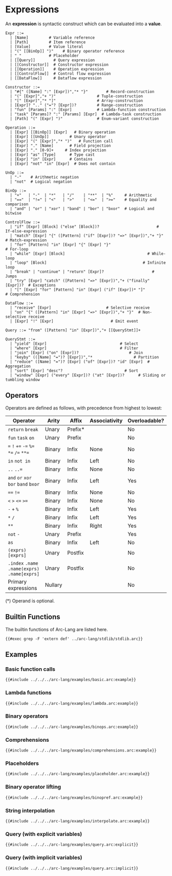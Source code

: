 # Expressions

An **expression** is syntactic construct which can be evaluated into a **value**.

```grammar
Expr ::=
  | [Name]         # Variable reference
  | [Path]         # Item reference
  | [Value]        # Value literal
  | "(" [[BinOp]] ")"    # Binary operator reference
  | "_"            # Placeholder
  | [[Query]]        # Query expression
  | [[Constructor]]  # Constructor expression
  | [[Operation]]    # Operation expression
  | [[ControlFlow]]  # Control flow expression
  | [[DataFlow]]     # Dataflow expression

Constructor ::=
  | "#{" ([Name] ":" [Expr])","* "}"        # Record-construction
  | "(" [Expr]","+ ")"                  # Tuple-construction
  | "[" [Expr]","* "]"                  # Array-construction
  | [Expr]? ".." ("="? [Expr])?         # Range-construction
  | "fun" [Params] ":" [Expr]           # Lambda-function construction
  | "task" [Params]? ":" [Params] [Expr]  # Lambda-task construction
  | [Path] "(" [Expr] ")"               # Enum-variant construction

Operation ::=
  | [Expr] [[BinOp]] [Expr]   # Binary operation
  | [Expr] [[UnOp]]         # Unary operator
  | [Expr] "(" [Expr]","* ")"   # Function call
  | [Expr] "." [Name]       # Field projection
  | [Expr] "." [0-9]+     # Index projection
  | [Expr] "as" [Type]      # Type cast
  | [Expr] "in" [Expr]      # Contains
  | [Expr] "not" "in" [Expr]  # Does not contain

UnOp ::=
  | "-"    # Arithmetic negation
  | "not"  # Logical negation

BinOp ::=
  | "+"   | "-"  | "*"   | "/"    | "**"  | "%"     # Arithmetic
  | "=="  | "!=" | "<"   | ">"    | "<="  | ">="    # Equality and comparison
  | "and" | "or" | "xor" | "band" | "bor" | "bxor"  # Logical and bitwise

ControlFlow ::=
  | "if" [Expr] [Block] ("else" [Block])?                         # If-else-expression
  | "match" [Expr] "{" ([Pattern] ("if" [Expr])? "=>" [Expr])","+ "}"       # Match-expression
  | "for" [Pattern] "in" [Expr] "{" [Expr] "}"                        # For-loop
  | "while" [Expr] [Block]                                    # While-loop
  | "loop" [Block]                                          # Infinite loop
  | "break" | "continue" | "return" [Expr]?                     # Jumps
  | "try" [Expr] "catch" ([Pattern] "=>" [Expr])","+ ("finally" [Expr])?  # Exceptions
  | "[" [Expr] "for" [Pattern] "in" [Expr] ("if" [Expr])* "]"             # Comprehension

DataFlow ::=
  | "receive" [Expr]                        # Selective receive
  | "on" "{" ([Pattern] "in" [Expr] "=>" [Expr])","+ "}"  # Non-selective receive
  | [Expr] "!" [Expr]                         # Emit event

Query ::= "from" ([Pattern] "in" [Expr])","+ [[QueryStmt]]+

QueryStmt ::=
  | "yield" [Expr]                                # Select
  | "where" [Expr]                                # Filter
  | "join" [Expr] ("on" [Expr])?                      # Join
  | "keyby" (([Name] "=")? [Expr])","*                  # Partition
  | "reduce" ([Name] "=")? [Expr] ("of" [Expr])? "id" [Expr]  # Aggregation
  | "sort" [Expr] "desc"?                           # Sort
  | "window" [Expr] ("every" [Expr])? ("at" [Expr])?      # Sliding or tumbling window
```

## Operators

Operators are defined as follows, with precedence from highest to lowest:

| Operator                                       | Arity   | Affix   | Associativity | Overloadable? |
| ---------------------------------------------- | -----   | -----   | ------------- | ------------  |
| `return` `break`                               | Unary   | Prefix* |               | No            |
| `fun` `task` `on`                              | Unary   | Prefix  |               | No            |
| `=` `!` `+=` `-=` `%=` `*=` `/=` `**=`         | Binary  | Infix   | None          | No            |
| `in` `not in`                                  | Binary  | Infix   | Left          | No            |
| `..` `..=`                                     | Binary  | Infix   | None          | No            |
| `and` `or` `xor` `bor` `band` `bxor`           | Binary  | Infix   | Left          | Yes           |
| `==` `!=`                                      | Binary  | Infix   | None          | No            |
| `<` `>` `<=` `>=`                              | Binary  | Infix   | None          | No            |
| `-` `+` `%`                                    | Binary  | Infix   | Left          | Yes           |
| `*` `/`                                        | Binary  | Infix   | Left          | Yes           |
| `**`                                           | Binary  | Infix   | Right         | Yes           |
| `not` `-`                                      | Unary   | Prefix  |               | Yes           |
| `as`                                           | Binary  | Infix   | Left          | No            |
| `(exprs)` `[exprs]`                            | Unary   | Postfix |               | No            |
| `.index` `.name` `.name(exprs)` `.name[exprs]` | Unary   | Postfix |               | No            |
| Primary expressions                            | Nullary |         |               | No            |

(*) Operand is optional.

## Builtin Functions

The builtin functions of Arc-Lang are listed here.

```arc-lang
{{#exec grep -F 'extern def' ../arc-lang/stdlib/stdlib.arc}}
```

## Examples

### Basic function calls

```arc-lang
{{#include ../../../arc-lang/examples/basic.arc:example}}
```

### Lambda functions

```arc-lang
{{#include ../../../arc-lang/examples/lambda.arc:example}}
```

### Binary operators

```arc-lang
{{#include ../../../arc-lang/examples/binops.arc:example}}
```

### Comprehensions

```arc-lang
{{#include ../../../arc-lang/examples/comprehensions.arc:example}}
```

### Placeholders

```arc-lang
{{#include ../../../arc-lang/examples/placeholder.arc:example}}
```

### Binary operator lifting

```arc-lang
{{#include ../../../arc-lang/examples/binopref.arc:example}}
```

### String interpolation

```arc-lang
{{#include ../../../arc-lang/examples/interpolate.arc:example}}
```

### Query (with explicit variables)

```arc-lang
{{#include ../../../arc-lang/examples/query.arc:explicit}}
```

### Query (with implicit variables)

```arc-lang
{{#include ../../../arc-lang/examples/query.arc:implicit}}
```
